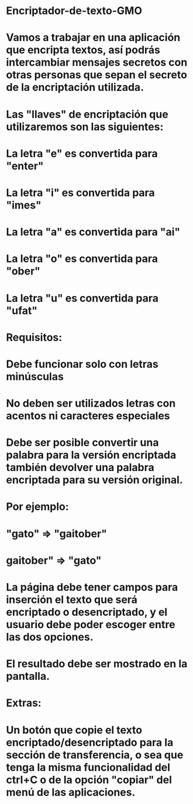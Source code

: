 # Encriptador-de-texto-GMO

# Vamos a trabajar en una aplicación que encripta textos, así podrás intercambiar mensajes secretos con otras personas que sepan el secreto de la encriptación utilizada.

# Las "llaves" de encriptación que utilizaremos son las siguientes:

# La letra "e" es convertida para "enter"
# La letra "i" es convertida para "imes"
# La letra "a" es convertida para "ai"
# La letra "o" es convertida para "ober"
# La letra "u" es convertida para "ufat"

# Requisitos:

# Debe funcionar solo con letras minúsculas
# No deben ser utilizados letras con acentos ni caracteres especiales
# Debe ser posible convertir una palabra para la versión encriptada también devolver una palabra encriptada para su versión original.

# Por ejemplo:
# "gato" => "gaitober"
# gaitober" => "gato"

# La página debe tener campos para inserción el texto que será encriptado o desencriptado, y el usuario debe poder escoger entre las dos opciones.
# El resultado debe ser mostrado en la pantalla.

# Extras:

# Un botón que copie el texto encriptado/desencriptado para la sección de transferencia, o sea que tenga la misma funcionalidad del ctrl+C o de la opción "copiar" del menú de las aplicaciones.
